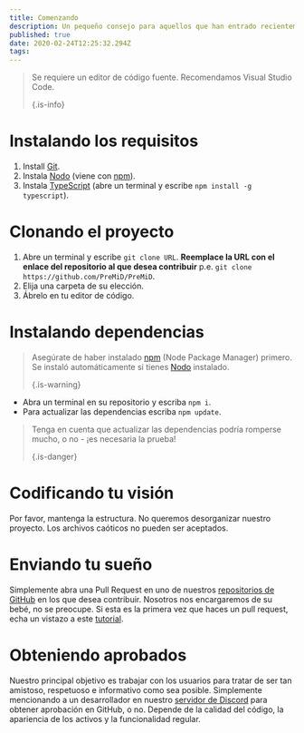 ```yaml
---
title: Comenzando
description: Un pequeño consejo para aquellos que han entrado recientemente en la codificación
published: true
date: 2020-02-24T12:25:32.294Z
tags:
---
```


> Se requiere un editor de código fuente. Recomendamos Visual Studio Code. 
> 
> {.is-info}

# Instalando los requisitos
1. Install [Git](https://git-scm.com/).
2. Instala [Nodo](https://nodejs.org/en/) (viene con [npm](https://www.npmjs.com/)).
3. Instala [TypeScript](https://www.typescriptlang.org/index.html#download-links) (abre un terminal y escribe `npm install -g typescript`).

# Clonando el proyecto
1. Abre un terminal y escribe `git clone URL`. **Reemplace la URL con el enlace del repositorio al que desea contribuir** p.e. `git clone https://github.com/PreMiD/PreMiD`.
2. Elija una carpeta de su elección.
3. Ábrelo en tu editor de código.

# Instalando dependencias
> Asegúrate de haber instalado [npm](https://www.npmjs.com/) (Node Package Manager) primero. Se instaló automáticamente si tienes [Nodo](https://nodejs.org/en/) instalado. 
> 
> {.is-warning}

- Abra un terminal en su repositorio y escriba `npm i`.
- Para actualizar las dependencias escriba `npm update`.

> Tenga en cuenta que actualizar las dependencias podría romperse mucho, o no - ¡es necesaria la prueba! 
> 
> {.is-danger}

# Codificando tu visión
Por favor, mantenga la estructura. No queremos desorganizar nuestro proyecto. Los archivos caóticos no pueden ser aceptados.

# Enviando tu sueño
Simplemente abra una Pull Request en uno de nuestros [repositorios de GitHub](https://github.com/PreMiD/) en los que desea contribuir. Nosotros nos encargaremos de su bebé, no se preocupe. Si esta es la primera vez que haces un pull request, echa un vistazo a este [tutorial](https://help.github.com/en/articles/creating-a-pull-request).

# Obteniendo aprobados
Nuestro principal objetivo es trabajar con los usuarios para tratar de ser tan amistoso, respetuoso e informativo como sea posible. Simplemente mencionando a un desarrollador en nuestro [servidor de Discord](https://discord.gg/WvfVZ8T) para obtener aprobación en GitHub, o no. Depende de la calidad del código, la apariencia de los activos y la funcionalidad regular.